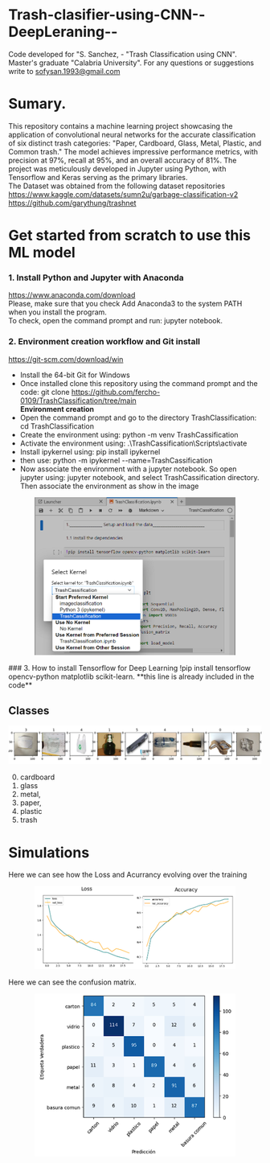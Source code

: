 # Trash-clasifier-using-CNN--DeepLeraning--

Code developed for "S. Sanchez, - "Trash Classification using CNN".
Master's graduate "Calabria University".
For any questions or suggestions write to sofysan.1993@gmail.com
# Sumary.
This repository contains a machine learning project showcasing the application of convolutional neural networks for the accurate classification of six distinct trash categories: "Paper, Cardboard, Glass, Metal, Plastic, and Common trash." The model achieves impressive performance metrics, with precision at 97%, recall at 95%, and an overall accuracy of 81%. The project was meticulously developed in Jupyter using Python, with Tensorflow and Keras serving as the primary libraries.  
The Dataset was obtained from the following dataset repositories  
https://www.kaggle.com/datasets/sumn2u/garbage-classification-v2  
https://github.com/garythung/trashnet

# Get started from scratch to use this ML model
### 1. Install Python and Jupyter with Anaconda  
https://www.anaconda.com/download  
Please, make sure that you check Add Anaconda3 to the system PATH when you install the program.  
To check, open the command prompt and run: jupyter notebook.  
### 2. Environment creation workflow and Git install
https://git-scm.com/download/win  
- Install the 64-bit Git for Windows
- Once installed clone this repository using the  command prompt and the code: git clone https://github.com/fercho-0109/TrashClassification/tree/main   
**Environment creation** 
- Open the command prompt and go to the directory TrashClassification: cd TrashClassification
- Create the environment using: python -m venv TrashCassification
- Activate the environment using: .\TrashCassification\Scripts\activate
- Install ipykernel using: pip install ipykernel
- then use: python -m ipykernel --name=TrashCassification
- Now associate the environment with a jupyter notebook. So open jupyter using: jupyter notebook, and select TrashCassification directory. Then associate the environment as show in the image
<p align="center">
  <img src="Images/jupyter.png" alt="Texto alternativo" width="400">
</p>
### 3. How to install Tensorflow for Deep Learning 
!pip install tensorflow opencv-python matplotlib scikit-learn. **this line is already included in the code** 

## Classes 
<p align="center">
  <img src="Images/clases.png" alt="Texto alternativo" width="800">
</p> 

0. cardboard 
1. glass
2. metal,
3. paper,
4. plastic
5. trash  
# Simulations 
Here we can see how the Loss and Acurrancy evolving over the training  
<p align="center">
  <img src="Images/training.png" alt="Texto alternativo" width="400">
</p> 
Here we can see the confusion matrix.  
<p align="center">
  <img src="Images/confusion .png" alt="Texto alternativo" width="400">
</p> 
